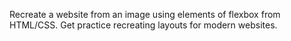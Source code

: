 Recreate a website from an image using elements of flexbox from HTML/CSS. 
Get practice recreating layouts for modern websites. 